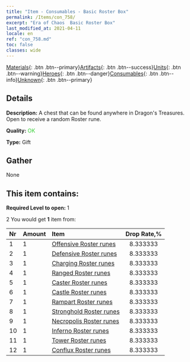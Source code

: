 ```yaml
---
title: "Item - Consumables - Basic Roster Box"
permalink: /Items/con_758/
excerpt: "Era of Chaos  Basic Roster Box"
last_modified_at: 2021-04-11
locale: en
ref: "con_758.md"
toc: false
classes: wide
---
```

 [Materials](/Items/){: .btn .btn--primary}[Artifacts](/Items/Artifacts/){: .btn .btn--success}[Units](/Items/Units/){: .btn .btn--warning}[Heroes](/Items/Heroes/){: .btn .btn--danger}[Consumables](/Items/Consumables/){: .btn .btn--info}[Unknown](/Items/Unknown/){: .btn .btn--primary}

## Details
 **Description:** A chest that can be found anywhere in Dragon's Treasures. Open to receive a random Roster rune.

 **Quality:** <span style="color: #32CD32">OK</span>

 **Type:** Gift

## Gather

  None

## This item contains:

 **Required Level to open:** 1

 2 You would get **1** item  from:

  | Nr | Amount |     Item    | Drop Rate,% |
  |:---|:-------|:------------|:---------:|
  | 1 | 1 | [Offensive Roster runes](/Items/con_734/) | 8.333333 | 
  | 2 | 1 | [Defensive Roster runes](/Items/con_739/) | 8.333333 | 
  | 3 | 1 | [Charging Roster runes](/Items/con_741/) | 8.333333 | 
  | 4 | 1 | [Ranged Roster runes](/Items/con_742/) | 8.333333 | 
  | 5 | 1 | [Caster Roster runes](/Items/con_746/) | 8.333333 | 
  | 6 | 1 | [Castle Roster runes](/Items/con_752/) | 8.333333 | 
  | 7 | 1 | [Rampart Roster runes](/Items/con_753/) | 8.333333 | 
  | 8 | 1 | [Stronghold Roster runes](/Items/con_754/) | 8.333333 | 
  | 9 | 1 | [Necropolis Roster runes](/Items/con_755/) | 8.333333 | 
  | 10 | 1 | [Inferno Roster runes](/Items/con_777/) | 8.333333 | 
  | 11 | 1 | [Tower Roster runes](/Items/con_785/) | 8.333333 | 
  | 12 | 1 | [Conflux Roster runes](/Items/con_791/) | 8.333333 | 
